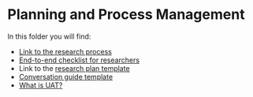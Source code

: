 # Planning and Process Management

In this folder you will find:

* [Link to the research process](https://github.com/department-of-veterans-affairs/va.gov-team/blob/master/platform/research/research-process.md)
* [End-to-end checklist for researchers](https://github.com/department-of-veterans-affairs/va.gov-team/blob/master/platform/research/planning/lead-researcher-checklist.md) 
* Link to the [research plan template](https://github.com/department-of-veterans-affairs/va.gov-team/blob/master/platform/research/research-plan-template.md)
* [Conversation guide template](https://github.com/department-of-veterans-affairs/va.gov-team/blob/master/platform/research/planning/conversation-guide-template.md)
* [What is UAT?](https://github.com/department-of-veterans-affairs/va.gov-team/blob/master/platform/research/planning/what-is-uat.md)

